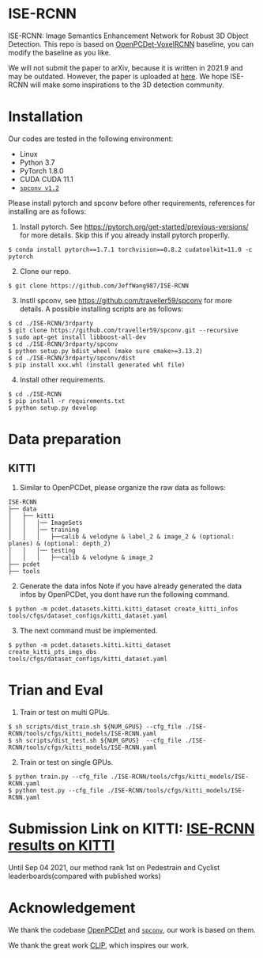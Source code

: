# ISE-RCNN
ISE-RCNN: Image Semantics Enhancement Network for Robust 3D Object Detection. This repo is based on [OpenPCDet-VoxelRCNN](https://arxiv.org/abs/2012.15712) baseline, you can modify the baseline as you like.

We will not submit the paper to arXiv, because it is written in 2021.9 and may be outdated. However, the paper is uploaded at [here](https://github.com/JeffWang987/ISE-RCNN/blob/main/ISE_RCNN_Image_Semantics_Enhancement_Network_for_Robust_3D_Object_Detection.pdf).
We hope ISE-RCNN will make some inspirations to the 3D detection community.

# Installation
Our codes are tested in the following environment:
- Linux
- Python 3.7
- PyTorch 1.8.0
- CUDA CUDA 11.1
- [`spconv v1.2`](https://github.com/traveller59/spconv)

Please install pytorch and spconv before other requirements, references for installing are as follows:

1. Install pytorch. See https://pytorch.org/get-started/previous-versions/ for more details. Skip this if you already install pytorch properlly.

```
$ conda install pytorch==1.7.1 torchvision==0.8.2 cudatoolkit=11.0 -c pytorch
```
2. Clone our repo.
```
$ git clone https://github.com/JeffWang987/ISE-RCNN
```
3. Instll spconv, see https://github.com/traveller59/spconv for more details. A possible installing scripts are as follows:
```
$ cd ./ISE-RCNN/3rdparty
$ git clone https://github.com/traveller59/spconv.git --recursive
$ sudo apt-get install libboost-all-dev
$ cd ./ISE-RCNN/3rdparty/spconv
$ python setup.py bdist_wheel (make sure cmake>=3.13.2)
$ cd ./ISE-RCNN/3rdparty/spconv/dist
$ pip install xxx.whl (install generated whl file)

```
4. Install other requirements.
```
$ cd ./ISE-RCNN
$ pip install -r requirements.txt
$ python setup.py develop

```

# Data preparation
## KITTI
1. Similar to OpenPCDet, please organize the raw data as follows:
```
ISE-RCNN
├── data
│   ├── kitti
│   │   │── ImageSets
│   │   │── training
│   │   │   ├──calib & velodyne & label_2 & image_2 & (optional: planes) & (optional: depth_2)
│   │   │── testing
│   │   │   ├──calib & velodyne & image_2
├── pcdet
├── tools
```

2. Generate the data infos
Note if you have already generated the data infos by OpenPCDet, you dont have run the following command.
```
$ python -m pcdet.datasets.kitti.kitti_dataset create_kitti_infos tools/cfgs/dataset_configs/kitti_dataset.yaml
```
3. The next command must be implemented.
```
$ python -m pcdet.datasets.kitti.kitti_dataset create_kitti_pts_imgs_dbs tools/cfgs/dataset_configs/kitti_dataset.yaml
```

# Trian and Eval
1. Train or test on multi GPUs.
```
$ sh scripts/dist_train.sh ${NUM_GPUS} --cfg_file ./ISE-RCNN/tools/cfgs/kitti_models/ISE-RCNN.yaml
$ sh scripts/dist_test.sh ${NUM_GPUS}  --cfg_file ./ISE-RCNN/tools/cfgs/kitti_models/ISE-RCNN.yaml
```
2. Train or test on single GPUs.
```
$ python train.py --cfg_file ./ISE-RCNN/tools/cfgs/kitti_models/ISE-RCNN.yaml
$ python test.py --cfg_file ./ISE-RCNN/tools/cfgs/kitti_models/ISE-RCNN.yaml
```

# Submission Link on KITTI: [ISE-RCNN results on KITTI](http://www.cvlibs.net/datasets/kitti/eval_object_detail.php?&result=71000703378db66e09cd6a3ab44a37f2e69fd02b)
Until Sep 04 2021, our method rank 1st on Pedestrain and Cyclist leaderboards(compared with published works)

# Acknowledgement
We thank the codebase [OpenPCDet](https://github.com/open-mmlab/OpenPCDet) and [`spconv`](https://github.com/traveller59/spconv), our work is based on them.

We thank the great work [CLIP](https://github.com/openai/CLIP), which inspires our work.
